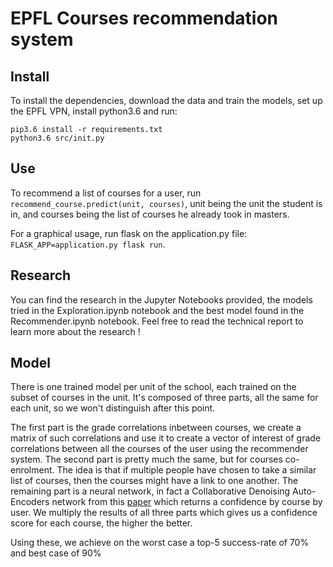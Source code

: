 # EPFL Courses recommendation system

## Install
  To install the dependencies, download the data and train the models, set up the EPFL VPN, install python3.6 and run:
  ```shell
  pip3.6 install -r requirements.txt
  python3.6 src/init.py
  ```

## Use
  To recommend a list of courses for a user, run `recommend_course.predict(unit, courses)`, unit being the unit the student is in, and courses being the list of courses he already took in masters.
  
  For a graphical usage, run flask on the application.py file: `FLASK_APP=application.py flask run`.

## Research
  You can find the research in the Jupyter Notebooks provided, the models tried in the Exploration.ipynb notebook and the best model found in the Recommender.ipynb notebook. Feel free to read the technical report to learn more about the research !

## Model
  There is one trained model per unit of the school, each trained on the subset of courses in the unit. It's composed of three parts, all the same for each unit, so we won't distinguish after this point.

  The first part is the grade correlations inbetween courses, we create a matrix of such correlations and use it to create a vector of interest of grade correlations between all the courses of the user using the recommender system. The second part is pretty much the same, but for courses co-enrolment. The idea is that if multiple people have chosen to take a similar list of courses, then the courses might have a link to one another.
  The remaining part is a neural network, in fact a Collaborative Denoising Auto-Encoders network from this [paper](http://alicezheng.org/papers/wsdm16-cdae.pdf) which returns a confidence by course by user.
  We multiply the results of all three parts which gives us a confidence score for each course, the higher the better.

  Using these, we achieve on the worst case a top-5 success-rate of 70% and best case of 90%
